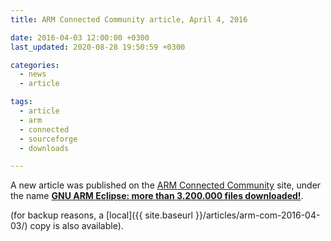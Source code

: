 ```yaml
---
title: ARM Connected Community article, April 4, 2016

date: 2016-04-03 12:00:00 +0300
last_updated: 2020-08-28 19:50:59 +0300

categories:
  - news
  - article

tags:
  - article
  - arm
  - connected
  - sourceforge
  - downloads

---
```


A new article was published on the [ARM Connected Community](http://community.arm.com) site, under the name **[GNU ARM Eclipse: more than 3.200.000 files downloaded!](https://community.arm.com/groups/tools/blog/2016/04/03/gnu-arm-eclipse-more-than-3200000-files-downloaded)**.

(for backup reasons, a [local]({{ site.baseurl }}/articles/arm-com-2016-04-03/) copy is also available).
